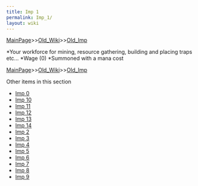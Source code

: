 ```yaml
---
title: Imp 1
permalink: Imp_1/
layout: wiki
---
```


[MainPage](/keeperrl_wiki/ "wikilink")>>[Old_Wiki](/keeperrl_wiki/Old_Wiki "wikilink")>>[Old_Imp](/keeperrl_wiki/Old_Imp "wikilink")

*Your workforce for mining, resource gathering, building and placing traps etc...
*Wage (0)
*Summoned with a mana cost

[MainPage](/keeperrl_wiki/ "wikilink")>>[Old_Wiki](/keeperrl_wiki/Old_Wiki "wikilink")>>[Old_Imp](/keeperrl_wiki/Old_Imp "wikilink")

Other items in this section
-    [Imp 0](/keeperrl_wiki/Imp_0 "wikilink")
-    [Imp 10](/keeperrl_wiki/Imp_10 "wikilink")
-    [Imp 11](/keeperrl_wiki/Imp_11 "wikilink")
-    [Imp 12](/keeperrl_wiki/Imp_12 "wikilink")
-    [Imp 13](/keeperrl_wiki/Imp_13 "wikilink")
-    [Imp 14](/keeperrl_wiki/Imp_14 "wikilink")
-    [Imp 2](/keeperrl_wiki/Imp_2 "wikilink")
-    [Imp 3](/keeperrl_wiki/Imp_3 "wikilink")
-    [Imp 4](/keeperrl_wiki/Imp_4 "wikilink")
-    [Imp 5](/keeperrl_wiki/Imp_5 "wikilink")
-    [Imp 6](/keeperrl_wiki/Imp_6 "wikilink")
-    [Imp 7](/keeperrl_wiki/Imp_7 "wikilink")
-    [Imp 8](/keeperrl_wiki/Imp_8 "wikilink")
-    [Imp 9](/keeperrl_wiki/Imp_9 "wikilink")
